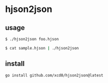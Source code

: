 # hjson2json

## usage

```sh
$ ./hjson2json foo.hjson
```

```sh
$ cat sample.hjson | ./hjson2json
```

## install

```sh
go install github.com/xcd0/hjson2json@latest
```

